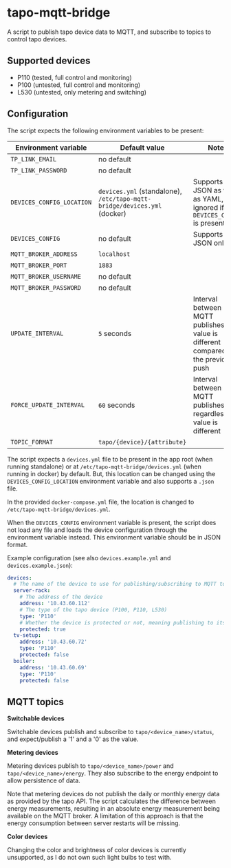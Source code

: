 # tapo-mqtt-bridge

A script to publish tapo device data to MQTT, and subscribe to topics to control tapo devices.

## Supported devices

- P110 (tested, full control and monitoring)
- P100 (untested, full control and monitoring)
- L530 (untested, only metering and switching)

## Configuration

The script expects the following environment variables to be present:

| Environment variable      | Default value                                                            | Notes                                                                               | Required? |
|---------------------------|--------------------------------------------------------------------------|-------------------------------------------------------------------------------------|-----------|
| `TP_LINK_EMAIL`           | no default                                                               |                                                                                     | yes       |
| `TP_LINK_PASSWORD`        | no default                                                               |                                                                                     | yes       |
| `DEVICES_CONFIG_LOCATION` | `devices.yml` (standalone), `/etc/tapo-mqtt-bridge/devices.yml` (docker) | Supports JSON as well as YAML, ignored if `DEVICES_CONFIG` is present               | no        |
| `DEVICES_CONFIG`          | no default                                                               | Supports JSON only                                                                  | no        |
| `MQTT_BROKER_ADDRESS`     | `localhost`                                                              |                                                                                     | no        |
| `MQTT_BROKER_PORT`        | `1883`                                                                   |                                                                                     | no        |
| `MQTT_BROKER_USERNAME`    | no default                                                               |                                                                                     | no        |
| `MQTT_BROKER_PASSWORD`    | no default                                                               |                                                                                     | no        |
| `UPDATE_INTERVAL`         | `5` seconds                                                              | Interval between MQTT publishes if value is different compared to the previous push | no        |
| `FORCE_UPDATE_INTERVAL`   | `60` seconds                                                             | Interval between MQTT publishes regardless of if value is different                 | no        |
| `TOPIC_FORMAT`            | `tapo/{device}/{attribute}`                                              |                                                                                     | no        |

The script expects a `devices.yml` file to be present in the app root (when running standalone) or at `/etc/tapo-mqtt-bridge/devices.yml` (when running in docker) by default. But, this location can be changed using the `DEVICES_CONFIG_LOCATION` environment variable and also supports a `.json` file.

In the provided `docker-compose.yml` file, the location is changed to `/etc/tapo-mqtt-bridge/devices.yml`.

When the `DEVICES_CONFIG` environment variable is present, the script does not load any file and loads the device configuration through the environment variable instead. This environment variable should be in JSON format.

Example configuration (see also `devices.example.yml` and `devices.example.json`):
```yaml
devices:
  # The name of the device to use for publishing/subscribing to MQTT topics
  server-rack:
    # The address of the device
    address: '10.43.60.112'
    # The type of the tapo device (P100, P110, L530)
    type: 'P110'
    # Whether the device is protected or not, meaning publishing to its topics will not result in status changes of the device
    protected: true
  tv-setup:
    address: '10.43.60.72'
    type: 'P110'
    protected: false
  boiler:
    address: '10.43.60.69'
    type: 'P110'
    protected: false
```

## MQTT topics

**Switchable devices**

Switchable devices publish and subscribe to `tapo/<device_name>/status`, and expect/publish a '1' and a '0' as the value.

**Metering devices**

Metering devices publish to `tapo/<device_name>/power` and `tapo/<device_name>/energy`. They also subscribe to the energy endpoint to allow persistence of data.

Note that metering devices do not publish the daily or monthly energy data as provided by the tapo API. The script calculates the difference between energy measurements, resulting in an absolute energy measurement being available on the MQTT broker. A limitation of this approach is that the energy consumption between server restarts will be missing.

**Color devices**

Changing the color and brightness of color devices is currently unsupported, as I do not own such light bulbs to test with.

